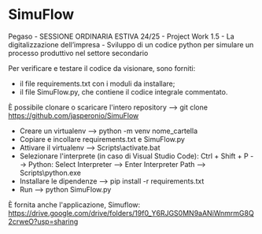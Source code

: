 # SimuFlow
Pegaso - SESSIONE ORDINARIA ESTIVA 24/25 - Project Work 1.5 - La digitalizzazione dell’impresa - Sviluppo di un codice python per simulare un processo produttivo nel settore secondario

Per verificare e testare il codice da visionare, sono forniti:
  - il file requirements.txt con i moduli da installare;
  - il file SimuFlow.py, che contiene il codice integrale commentato.

È possibile clonare o scaricare l'intero repository --> git clone https://github.com/jasperonio/SimuFlow
 - Creare un virtualenv --> python -m venv nome_cartella
 - Copiare e incollare requirements.txt e SimuFlow.py
 - Attivare il virtualenv --> Scripts\activate.bat
 - Selezionare l'interprete (in caso di Visual Studio Code): Ctrl + Shift + P --> Python: Select Interpreter --> Enter Interpreter Path --> Scripts\python.exe
 - Installare le dipendenze --> pip install -r requirements.txt
 - Run --> python SimuFlow.py

È fornita anche l'applicazione, Simuflow: https://drive.google.com/drive/folders/19f0_Y6RJGS0MN9aANiWnmrmG8Q2crweO?usp=sharing

